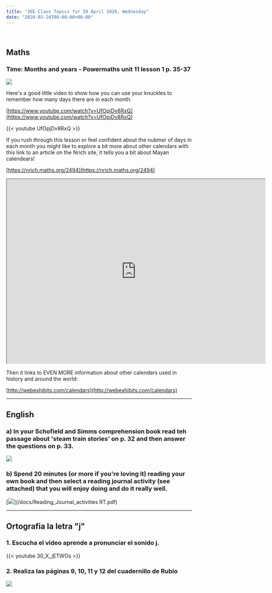 ```yaml
---
title: "3EE Class Topics for 29 April 2020, Wednesday"
date: "2020-03-24T08:00:00+00:00"
---
```


&nbsp;

## Maths

### Time: Months and years - Powermaths unit 11 lesson 1 p. 35-37

[![](/images/pm_y3_u11_practicebookanswers.png)](/docs/pm_y3_u11_practicebookanswers.pdf)

Here's a good little video to show how you can use your knuckles to remember how many days there are in each month.

[https://www.youtube.com/watch?v=UfOpjDv8RxQ](https://www.youtube.com/watch?v=UfOpjDv8RxQ)

{{< youtube UfOpjDv8RxQ >}}

If you rush through this lesson or feel confident about the nubmer of days in each month you might like to explore a bit more about other calendars with this link to an article on the Nrich site, it tells you a bit about Mayan calendears!

[https://nrich.maths.org/2494](https://nrich.maths.org/2494)

<iframe src=https://nrich.maths.org/2494 width="700" height="500" allowfullscreen="TRUE"></iframe>

Then it links to EVEN MORE information about other calendars used in history and around the world:

[http://webexhibits.com/calendars](http://webexhibits.com/calendars)

<hr>

## English

### a) In your Schofield and Simms comprehension book read teh passage about 'steam train stories' on p. 32 and then answer the questions on p. 33.

[![](/images/schofieldAndSims.png)](/docs/Schofield_Sims_Steam_Train_Stories.pdf)

### b) Spend 20 minutes (or more if you're loving it) reading your own book and then select a reading journal activity (see attached) that you will enjoy doing and do it really well.

[![](/images/readingJournal.png)](/docs/Reading_Journal_activities RT.pdf)

<hr>

## Ortografia la letra "j"

### 1. Escucha el video aprende a pronunciar el sonido j.

{{< youtube 30_X_jETWOs >}}

### 2. Realiza las páginas 9, 10, 11 y 12 del cuadernillo de Rubio

[![](/images/lenguaEvolución.png)](/docs/Rubio_Lengua_Evolución_p9-12.pdf)

<br/>
<br/>

